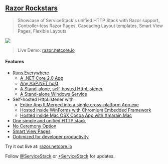 ## [Razor Rockstars](https://github.com/NetCoreApps/RazorRockstars)

> Showcase of ServiceStack's unified HTTP Stack with Razor support, Controller-less Razor Pages, Cascading Layout templates, Smart View Pages, Flexible Layouts

[![](https://raw.githubusercontent.com/ServiceStack/Assets/master/img/livedemos/razor.png)](http://razor.netcore.io)

> Live Demo: [razor.netcore.io](http://razor.netcore.io)

#### Features

 - [Runs Everywhere](http://razor.netcore.io/#runs-everywhere)
   - [A .NET Core 2.0 App](https://github.com/NetCoreApps/RazorRockstars/tree/master/src/RazorRockstars.WebHost)
   - [Any ASP.NET host](https://github.com/ServiceStackApps/RazorRockstars/tree/master/src/RazorRockstars.WebHost)   
   - [A Stand-alone, self-hosted HttpListener](https://github.com/ServiceStackApps/RazorRockstars/tree/master/src/RazorRockstars.SelfHost)
   - [A Stand-alone Windows Service](https://github.com/ServiceStackApps/RazorRockstars/tree/master/src/RazorRockstars.WinService)
 - Self-hosted HttpListener with
   - [Entire App ILMerged into a single cross-platform App.exe](https://github.com/ServiceStack/ServiceStack.Gap#self-hosting-console-app)
   - [Hosted inside WinForms with Chromium Embedded Framework](https://github.com/ServiceStack/ServiceStack.Gap#winforms-with-chromium-embedded-framework)
   - [Hosted inside Mac OSX Cocoa App with Xmarain.Mac](https://github.com/ServiceStack/ServiceStack.Gap#mac-osx-cocoa-app-with-xmarainmac)
 - [One simple and unified HTTP stack](http://razor.netcore.io/#unified-stack)
 - [No Ceremony Option](http://razor.netcore.io/#no-ceremony)
 - [Smart View Pages](http://razor.netcore.io/#smart-views)
 - [Optimized for developer productivity](http://razor.netcore.io/#optimized-for-dev)


Try it out live at: [razor.netcore.io](http://razor.netcore.io)

Follow [@ServiceStack](http://twitter.com) or [+ServiceStack](https://plus.google.com/u/0/communities/112445368900682590445) for updates.

